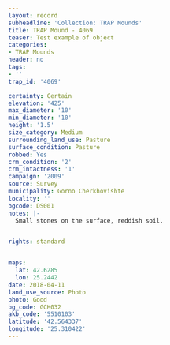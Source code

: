 ```yaml
---
layout: record
subheadline: 'Collection: TRAP Mounds'
title: TRAP Mound - 4069
teaser: Test example of object
categories:
- TRAP Mounds
header: no
tags:
- ''
trap_id: '4069'

certainty: Certain
elevation: '425'
max_diameter: '10'
min_diameter: '10'
height: '1.5'
size_category: Medium
surrounding_land_use: Pasture
surface_condition: Pasture
robbed: Yes
crm_condition: '2'
crm_intactness: '1'
campaign: '2009'
source: Survey
municipality: Gorno Cherkhovishte
locality: ''
bgcode: DS001
notes: |-
  Small stones on the surface, reddish soil.


rights: standard


maps:
  lat: 42.6285
  lon: 25.2442
date: 2018-04-11
land_use_source: Photo
photo: Good
bg_code: GCH032
akb_code: '5510103'
latitude: '42.564337'
longitude: '25.310422'
---
```

